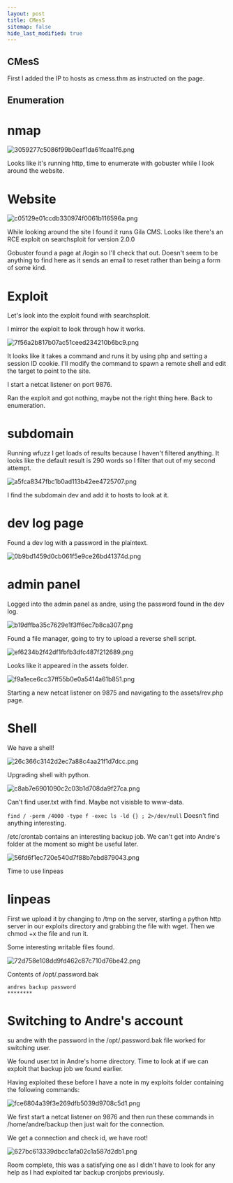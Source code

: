 ```yaml
---
layout: post
title: CMesS
sitemap: false
hide_last_modified: true
---
```


## CMesS
First I added the IP to hosts as cmess.thm as instructed on the page.

## Enumeration

# nmap

![3059277c5086f99b0eaf1da61fcaa1f6.png](../../assets/img/blog/3059277c5086f99b0eaf1da61fcaa1f6.png)

Looks like it's running http, time to enumerate with gobuster while I look around the website.

# Website

![c05129e01ccdb330974f0061b116596a.png](../../assets/img/blog/c05129e01ccdb330974f0061b116596a.png)


While looking around the site I found it runs Gila CMS. Looks like there's an RCE exploit on searchsploit for version 2.0.0

Gobuster found a page at /login so I'll check that out. Doesn't seem to be anything to find here as it sends an email to reset rather than being a form of some kind.

# Exploit

Let's look into the exploit found with searchsploit.

I mirror the exploit to look through how it works. 

![7f56a2b817b07ac51ceed234210b6bc9.png](../../assets/img/blog/7f56a2b817b07ac51ceed234210b6bc9.png)

It looks like it takes a command and runs it by using php and setting a session ID cookie. I'll modify the command to spawn a remote shell and edit the target to point to the site.

I start a netcat listener on port 9876.

Ran the exploit and got nothing, maybe not the right thing here. Back to enumeration.

# subdomain

Running wfuzz I get loads of results because I haven't filtered anything. It looks like the default result is 290 words so I filter that out of my second attempt. 

![a5fca8347fbc1b0ad113b42ee4725707.png](../../assets/img/blog/a5fca8347fbc1b0ad113b42ee4725707.png)

I find the subdomain dev and add it to hosts to look at it.

# dev log page

Found a dev log with a password in the plaintext.

![0b9bd1459d0cb061f5e9ce26bd41374d.png](../../assets/img/blog/0b9bd1459d0cb061f5e9ce26bd41374d.png)

# admin panel

Logged into the admin panel as andre, using the password found in the dev log.

![b19dffba35c7629e1f3ff6ec7b8ca307.png](../../assets/img/blog/b19dffba35c7629e1f3ff6ec7b8ca307.png)

Found a file manager, going to try to upload a reverse shell script.

![ef6234b2f42df1fbfb3dfc487f212689.png](../../assets/img/blog/ef6234b2f42df1fbfb3dfc487f212689.png)

Looks like it appeared in the assets folder. 

![f9a1ece6cc37ff55b0e0a5414a61b851.png](../../assets/img/blog/f9a1ece6cc37ff55b0e0a5414a61b851.png)

Starting a new netcat listener on 9875 and navigating to the assets/rev.php page.

# Shell

We have a shell!

![26c366c3142d2ec7a88c4aa21f1d7dcc.png](../../assets/img/blog/26c366c3142d2ec7a88c4aa21f1d7dcc.png)

Upgrading shell with python.

![c8ab7e6901090c2c03b1d708da9f27ca.png](../../assets/img/blog/c8ab7e6901090c2c03b1d708da9f27ca.png)

Can't find user.txt with find. Maybe not visisble to www-data.

`find / -perm /4000 -type f -exec ls -ld {} ; 2>/dev/null` Doesn't find anything interesting.

/etc/crontab contains an interesting backup job. We can't get into Andre's folder at the moment so might be useful later.

![56fd6f1ec720e540d7f88b7ebd879043.png](../../assets/img/blog/56fd6f1ec720e540d7f88b7ebd879043.png)


Time to use linpeas

# linpeas

First we upload it by changing to /tmp on the server, starting a python http server in our exploits directory and grabbing the file with wget. Then we chmod +x the file and run it.

Some interesting writable files found.

![72d758e108dd9fd462c87c710d76be42.png](../../assets/img/blog/72d758e108dd9fd462c87c710d76be42.png)

Contents of /opt/.password.bak

```
andres backup password
********
```
# Switching to Andre's account

su andre with the password in the /opt/.password.bak file worked for switching user.

We found user.txt in Andre's home directory. Time to look at if we can exploit that backup job we found earlier.

Having exploited these before I have a note in my exploits folder containing the following commands: 

![fce6804a39f3e269dfb5039d9708c5d1.png](../../assets/img/blog/fce6804a39f3e269dfb5039d9708c5d1.png)

We first start a netcat listener on 9876 and then run these commands in /home/andre/backup then just wait for the connection.

We get a connection and check id, we have root!

![627bc613339dbcc1afa02c1a587d2db1.png](../../assets/img/blog/627bc613339dbcc1afa02c1a587d2db1.png)

Room complete, this was a satisfying one as I didn't have to look for any help as I had exploited tar backup cronjobs previously.